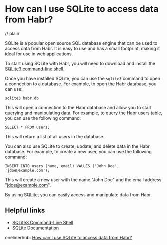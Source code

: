 # How can I use SQLite to access data from Habr?
// plain

SQLite is a popular open source SQL database engine that can be used to access data from Habr. It is easy to use and has a small footprint, making it ideal for use in web applications.

To start using SQLite with Habr, you will need to download and install the [SQLite3 command-line shell](https://www.sqlite.org/download.html).

Once you have installed SQLite, you can use the `sqlite3` command to open a connection to a database. For example, to open the Habr database, you can use:

```
sqlite3 habr.db
```

This will open a connection to the Habr database and allow you to start querying and manipulating data. For example, to query the Habr users table, you can use the following command:

```
SELECT * FROM users;
```

This will return a list of all users in the database.

You can also use SQLite to create, update, and delete data in the Habr database. For example, to create a new user, you can use the following command:

```
INSERT INTO users (name, email) VALUES ('John Doe', 'jdoe@example.com');
```

This will create a new user with the name "John Doe" and the email address "jdoe@example.com".

By using SQLite, you can easily access and manipulate data from Habr.

## Helpful links

- [SQLite3 Command-Line Shell](https://www.sqlite.org/download.html)
- [SQLite Documentation](https://www.sqlite.org/docs.html)

onelinerhub: [How can I use SQLite to access data from Habr?](https://onelinerhub.com/sqlite/how-can-i-use-sqlite-to-access-data-from-habr)